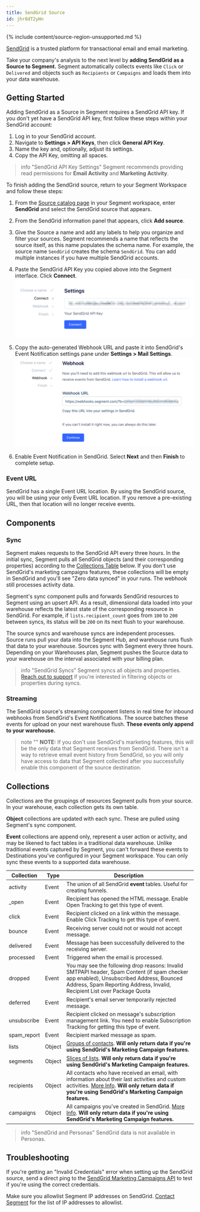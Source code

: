 ```yaml
---
title: SendGrid Source
id: jhr8dT2yHn
---
```

{% include content/source-region-unsupported.md %}

[SendGrid](http://sendgrid.com) is a trusted platform for transactional email and email marketing.

Take your company's analysis to the next level by **adding SendGrid as a Source to Segment.** Segment automatically  collects events like `Click` or `Delivered` and objects such as `Recipients` or `Campaigns` and loads them into your data warehouse. 

## Getting Started

Adding SendGrid as a Source in Segment requires a SendGrid API key. If you don't yet have a SendGrid API key, first follow these steps within your SendGrid account:

1.  Log in to your SendGrid account.
2.  Navigate to **Settings > API Keys**, then click **General API Key**.
3.  Name the key and, optionally, adjust its settings.
4.  Copy the API Key, omitting all spaces.

> info "SendGrid API Key Settings"
> Segment recommends providing read permissions for **Email Activity** and **Marketing Activity**.

To finish adding the SendGrid source, return to your Segment Workspace and follow these steps:

1. From the [Source catalog page](https://app.segment.com/goto-my-workspace/sources/catalog) in your Segment workspace, enter **SendGrid** and select the SendGrid source that appears.
2. From the SendGrid information panel that appears, click **Add source**.
3. Give the Source a name and add any labels to help you organize and filter your sources.
   Segment recommends a name that reflects the source itself, as this name populates the schema name. For example, the source name `SendGrid` creates the schema `SendGrid`. You can add multiple instances if you have multiple SendGrid accounts.
4. Paste the SendGrid API Key you copied above into the Segment interface. Click **Connect**.
![](images/601347_Key.png)

6. Copy the auto-generated Webhook URL and paste it into SendGrid's Event Notification settings pane under **Settings > Mail Settings**.
![](images/694785_Webhook.png)

7. Enable Event Notification in SendGrid. Select **Next** and then **Finish** to complete setup.

### Event URL

SendGrid has a single Event URL location. By using the SendGrid source, you will be using your only Event URL location. If you remove a pre-existing URL, then that location will no longer receive events.

## Components

### Sync

Segment makes requests to the SendGrid API every three hours. In the initial sync, Segment pulls all SendGrid objects (and their corresponding properties) according to the [Collections Table](#collections) below. If you don't use SendGrid's marketing campaigns features, these collections will be empty in SendGrid and you'll see "Zero data synced" in your runs. The webhook still processes activity data.

Segment's sync component pulls and forwards SendGrid resources to Segment using an upsert API. As a result, dimensional data loaded into your warehouse reflects the latest state of the corresponding resource in SendGrid.  For example, if `lists.recipient_count` goes from `100` to `200` between syncs, its status will be `200` on its next flush to your warehouse.

The source syncs and warehouse syncs are independent processes. Source runs pull your data into the Segment Hub, and warehouse runs flush that data to your warehouse. Sources sync with Segment every three hours. Depending on your Warehouses plan, Segment pushes the Source data to your warehouse on the interval associated with your billing plan.

> info "SendGrid Syncs"
> Segment syncs all objects and properties. [Reach out to support](https://segment.com/help/contact/) if you're interested in filtering objects or properties during syncs.

### Streaming

The SendGrid source's streaming component listens in real time for inbound webhooks from SendGrid's Event Notifications. The source batches these events for upload on your next warehouse flush. **These events only append to your warehouse.**

> note ""
> **NOTE:** If you don't use SendGrid's marketing features, this will be the only data that Segment receives from SendGrid. There isn't a way to retrieve email event history from SendGrid, so you will only have access to data that Segment collected after you successfully enable this component of the source destination.


## Collections

Collections are the groupings of resources Segment pulls from your source. In your warehouse, each collection gets its own table.

**Object** collections are updated with each sync. These are pulled using Segment's sync component.

**Event** collections are append only, represent a user action or activity, and may be likened to fact tables in a traditional data warehouse. Unlike traditional events captured by Segment, you can't forward these events to Destinations you've configured in your Segment workspace. You can only sync these events to a supported data warehouse.


|  Collection | Type | Description |
|  ------ | ------ | ------ |
|  activity | Event | The union of all SendGrid **event** tables. Useful for creating funnels. |
|  _open | Event | Recipient has opened the HTML message. Enable Open Tracking to get this type of event. |
|  click | Event | Recipient clicked on a link within the message. Enable Click Tracking to get this type of event. |
|  bounce | Event | Receiving server could not or would not accept message. |
|  delivered | Event | Message has been successfully delivered to the receiving server. |
|  processed | Event | Triggered when the email is processed. |
|  dropped | Event | You may see the following drop reasons: Invalid SMTPAPI header, Spam Content (if spam checker app enabled), Unsubscribed Address, Bounced Address, Spam Reporting Address, Invalid, Recipient List over Package Quota |
|  deferred | Event | Recipient's email server temporarily rejected message. |
|  unsubscribe | Event | Recipient clicked on message's subscription management link. You need to enable Subscription Tracking for getting this type of event. |
|  spam_report | Event | Recipient marked message as spam. |
|  lists | Object | [Groups of contacts](https://sendgrid.com/docs/API_Reference/Web_API_v3/Marketing_Campaigns/contactdb.html). **Will only return data if you're using SendGrid's Marketing Campaign features.** |
|  segments | Object | [Slices of lists](https://sendgrid.com/docs/API_Reference/Web_API_v3/Marketing_Campaigns/contactdb.html). **Will only return data if you're using SendGrid's Marketing Campaign features.** |
|  recipients | Object | All contacts who have received an email, with information about their last activities and custom activities. [More Info](https://sendgrid.com/docs/API_Reference/Web_API_v3/Marketing_Campaigns/contactdb.html).  **Will only return data if you're using SendGrid's Marketing Campaign features.** |
|  campaigns | Object | All campaigns you've created in SendGrid. [More Info](https://sendgrid.com/docs/API_Reference/Web_API_v3/Marketing_Campaigns/campaigns.html).  **Will only return data if you're using SendGrid's Marketing Campaign features.** |

> info "SendGrid and Personas"
> SendGrid data is not available in Personas.

## Troubleshooting

If you're getting an "Invalid Credentials" error when setting up the SendGrid source, send a direct ping to the [SendGrid Marketing Campaigns API](https://sendgrid.com/docs/API_Reference/Web_API_v3/Marketing_Campaigns/campaigns.html) to test if you're using the correct credentials.

Make sure you allowlist Segment IP addresses on SendGrid. [Contact Segment](https://segment.com/help/contact/) for the list of IP addresses to allowlist.
